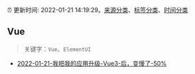 :alarm_clock: 更新时间: 2022-01-21 14:19:29。[来源分类](../README.md)、[标签分类](../TAGS.md)、[时间分类](../TIMELINE.md)

## Vue


> 关键字：`Vue`、`ElementUI`



- [2022-01-21-我把我的应用升级-Vue3-后，变慢了-50%](https://www.v2ex.com/t/829796) 